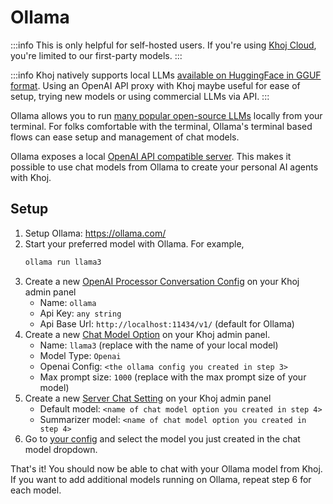 # Ollama
:::info
This is only helpful for self-hosted users. If you're using [Khoj Cloud](https://app.khoj.dev), you're limited to our first-party models.
:::

:::info
Khoj natively supports local LLMs [available on HuggingFace in GGUF format](https://huggingface.co/models?library=gguf). Using an OpenAI API proxy with Khoj maybe useful for ease of setup, trying new models or using commercial LLMs via API.
:::

Ollama allows you to run [many popular open-source LLMs](https://ollama.com/library) locally from your terminal.
For folks comfortable with the terminal, Ollama's terminal based flows can ease setup and management of chat models.

Ollama exposes a local [OpenAI API compatible server](https://github.com/ollama/ollama/blob/main/docs/openai.md#models). This makes it possible to use chat models from Ollama to create your personal AI agents with Khoj.

## Setup

1. Setup Ollama: https://ollama.com/
2. Start your preferred model with Ollama. For example,
    ```bash
    ollama run llama3
    ```
3. Create a new [OpenAI Processor Conversation Config](http://localhost:42110/server/admin/database/openaiprocessorconversationconfig/add) on your Khoj admin panel
   - Name: `ollama`
   - Api Key: `any string`
   - Api Base Url: `http://localhost:11434/v1/` (default for Ollama)
4. Create a new [Chat Model Option](http://localhost:42110/server/admin/database/chatmodeloptions/add) on your Khoj admin panel.
   - Name: `llama3` (replace with the name of your local model)
   - Model Type: `Openai`
   - Openai Config: `<the ollama config you created in step 3>`
   - Max prompt size: `1000` (replace with the max prompt size of your model)
5. Create a new [Server Chat Setting](http://localhost:42110/server/admin/database/serverchatsettings/add/) on your Khoj admin panel
   - Default model: `<name of chat model option you created in step 4>`
   - Summarizer model: `<name of chat model option you created in step 4>`
6. Go to [your config](http://localhost:42110/configure) and select the model you just created in the chat model dropdown.

That's it! You should now be able to chat with your Ollama model from Khoj. If you want to add additional models running on Ollama, repeat step 6 for each model.
